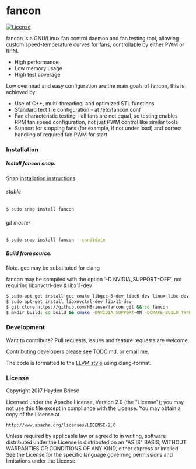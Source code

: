 # fancon

[![License](http://img.shields.io/badge/license-APACHE2-blue.svg)]()

fancon is a GNU/Linux fan control daemon and fan testing tool, allowing custom speed-temperature curves for fans, controllable by either PWM or RPM.
  - High performance
  - Low memory usage
  - High test coverage

Low overhead and easy configuration are the main goals of fancon, this is achieved by:
  - Use of C++, multi-threading, and optimized STL functions
  - Standard text file configuration - at /etc/fancon.conf
  - Fan characteristic testing - all fans are not equal, so testing enables RPM fan speed configuration, not just PWM control like similar tools
  - Support for stopping fans (for example, if not under load) and correct handling of required fan PWM for start


### Installation
##### Install fancon snap:

Snap [installation instructions](https://snapcraft.io/docs/core/install)

###### stable
```sh
$ sudo snap install fancon
```

###### git master
```sh
$ sudo snap install fancon --candidate
```

##### Build from source:
Note. gcc may be substituted for clang

fancon may be compiled with the option '-D NVIDIA_SUPPORT=OFF', not requiring libxnvctrl-dev & libx11-dev

```sh
$ sudo apt-get install gcc cmake libgcc-6-dev libc6-dev linux-libc-dev libc++-helpers libsensors4-dev libboost-system-dev libboost-filesystem-dev libboost-log-dev libpthread-stubs0-dev libpstreams-dev
$ sudo apt-get install libxnvctrl-dev libx11-dev
$ git clone https://github.com/HBriese/fancon.git && cd fancon
$ mkdir build; cd build && cmake -DNVIDIA_SUPPORT=ON -DCMAKE_BUILD_TYPE=Release .. && make && sudo make install
```


### Development

Want to contribute?
Pull requests, issues and feature requests are welcome.

Contributing developers please see TODO.md, or [email me](mailto:haydenbriese@gmail.com?subject=fancon).

The code is formatted to the [LLVM style](http://clang.llvm.org/docs/ClangFormatStyleOptions.html) using clang-format.


### License

Copyright 2017 Hayden Briese

Licensed under the Apache License, Version 2.0 (the "License");
you may not use this file except in compliance with the License.
You may obtain a copy of the License at

    http://www.apache.org/licenses/LICENSE-2.0

Unless required by applicable law or agreed to in writing, software
distributed under the License is distributed on an "AS IS" BASIS,
WITHOUT WARRANTIES OR CONDITIONS OF ANY KIND, either express or implied.
See the License for the specific language governing permissions and
limitations under the License.


   [lm-sensors]: <https://wiki.archlinux.org/index.php/lm_sensors>
   [rsyslog]: http://www.rsyslog.com/
   [CMake]: https://cmake.org/
   [Boost-filesystem]: <http://www.boost.org/doc/libs/1_62_0/libs/filesystem/doc/index.htm>
   [pthread]: <https://www.gnu.org/software/hurd/libpthread.html>
